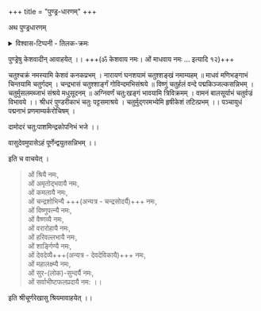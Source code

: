 +++
title = "पुण्ड्र-धारणम्"
+++

अथ पुण्ड्रधारणम्

<details><summary>विश्वास-टिप्पनी - तिलक-क्रमः</summary>

- ललाटे, नाभौ, कण्ठे
- नाभेर् दक्षिणे, दक्षिण-भुजे, ग्रीवा-दक्षिणे
- नाभेर् वामे, वाम-भुजे, ग्रीवा-वामे
- पृष्ठ-वंशे, ग्रीवा-पृष्ठे
</details>


पुण्ड्रेषु केशवादीन् आवाहयेत् ।। +++(ॐ केशवाय नमः। ओं माधवाय नमः … इत्यादि १२)+++

चतुश्चक्रं नमस्यामि केशवं कनकप्रभम् । नारायणं घनशयामं चतुश्शङ्खं नमाम्यहम् ॥ माधवं मणिभङ्गाभं चिन्तयामि चतुर्गदम् । चन्द्रभासं चतुश्शार्ङ्गं गोविन्दमभिसंश्रये ॥ विष्णुं चतुर्हलं वन्दे पद्मकिञ्जल्कसन्निभम् । चतुर्मुसलमब्जाभं संश्रये मधुसूदनम् ॥ अग्निवर्णं चतु:खङ्गं भावयामि त्रिविक्रमम् । वामनं बालसूर्याभं चतुर्वज्रं विभावये ।। श्रीधरं पुण्डरीकाभं चतुः पट्टसमाश्रये । चतुर्मुद्गरमभ्येमि हृषीकेशं तटित्प्रभम् ।। पञ्चायुधं पद्मनाभं प्रणमाम्यर्करोचिषम् ।

दामोदरं चतु:पाशमिन्द्रकोपनिभं भजे ।।

वासुदेवमुपासेऽहं पूर्णेन्द्वयुतसन्निभम् ।।

इति च वाचयेत् ।

> ओं श्रियै नमः,  
ओं अमृतोद्भवायै नमः,  
ओं कमलायै नमः,  
ओं चन्द्रशोभिन्यै +++(अन्यत्र - चन्द्रसोदर्यै)+++ नमः,  
ओं विष्णुपत्न्यै नमः,  
ओं वैष्णव्यै नमः,  
ओं वरारोहायै नमः,  
ओं हरिवल्लभायै नमः,  
ओं शार्ङ्गिण्यै नमः,  
ओं देवदेव्यै+++(अन्यत्र - देवदेविकायै)+++ नमः,  
ओं महालक्ष्म्यै नमः,  
ओं सुर-(लोक)-सुन्दर्यै नमः,  
ओं सर्वाभीष्टफलप्रदायै नम: ।।

इति श्रीचूर्णरेखासु श्रियमावाहयेत् ।।
